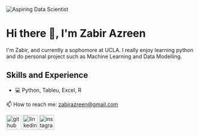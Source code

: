 ![Aspiring Data Scientist](https://www.creatopy.com/blog/wp-content/uploads/2016/06/images-for-banner-ads.png)

# Hi there 👋, I'm Zabir Azreen
I'm Zabir, and currently a sophomore at UCLA. I really enjoy learning python and do personal project such as Machine Learning and Data Modelling. 

## Skills and Experience
- 💻 Python, Tableu, Excel, R


📫 How to reach me: zabirazreen@gmail.com 


[<img src='https://cdn.jsdelivr.net/npm/simple-icons@3.0.1/icons/github.svg' alt='github' height='40'>](https://github.com/zabirazreen)  [<img src='https://cdn.jsdelivr.net/npm/simple-icons@3.0.1/icons/linkedin.svg' alt='linkedin' height='40'>](https://www.linkedin.com/in/zabirazreen/)  [<img src='https://cdn.jsdelivr.net/npm/simple-icons@3.0.1/icons/instagram.svg' alt='instagram' height='40'>](https://www.instagram.com/zabirazreen/)  


